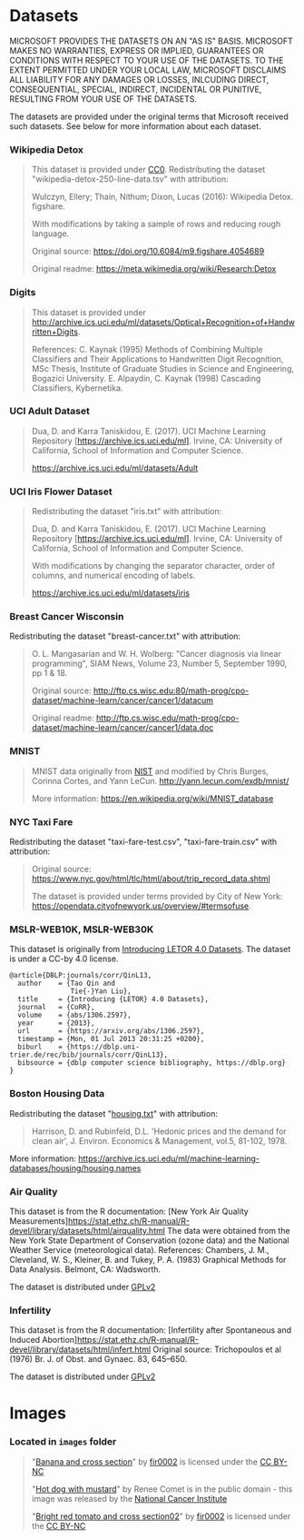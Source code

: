 # Datasets

MICROSOFT PROVIDES THE DATASETS ON AN "AS IS" BASIS. MICROSOFT MAKES NO WARRANTIES, EXPRESS OR IMPLIED, GUARANTEES OR CONDITIONS WITH RESPECT TO YOUR USE OF THE DATASETS. TO THE EXTENT PERMITTED UNDER YOUR LOCAL LAW, MICROSOFT DISCLAIMS ALL LIABILITY FOR ANY DAMAGES OR LOSSES, INLCUDING DIRECT, CONSEQUENTIAL, SPECIAL, INDIRECT, INCIDENTAL OR PUNITIVE, RESULTING FROM YOUR USE OF THE DATASETS.

The datasets are provided under the original terms that Microsoft received such datasets. See below for more information about each dataset.

### Wikipedia Detox

>This dataset is provided under [CC0](https://creativecommons.org/share-your-work/public-domain/cc0/). Redistributing the dataset "wikipedia-detox-250-line-data.tsv" with attribution:
>
> Wulczyn, Ellery; Thain, Nithum; Dixon, Lucas (2016): Wikipedia Detox. figshare.
>
>With modifications by taking a sample of rows and reducing rough language.
>
>Original source: https://doi.org/10.6084/m9.figshare.4054689
>
>Original readme: https://meta.wikimedia.org/wiki/Research:Detox

### Digits
> This dataset is provided under http://archive.ics.uci.edu/ml/datasets/Optical+Recognition+of+Handwritten+Digits.
>
> References: C. Kaynak (1995) Methods of Combining Multiple Classifiers and Their Applications to Handwritten Digit Recognition, MSc Thesis, Institute of Graduate Studies in Science and Engineering, Bogazici University.
> E. Alpaydin, C. Kaynak (1998) Cascading Classifiers, Kybernetika.

### UCI Adult Dataset 

>Dua, D. and Karra Taniskidou, E. (2017). UCI Machine Learning Repository [https://archive.ics.uci.edu/ml]. Irvine, CA: University of California, School of Information and Computer Science.
>
>https://archive.ics.uci.edu/ml/datasets/Adult

### UCI Iris Flower Dataset

>Redistributing the dataset "iris.txt" with attribution:
>
>Dua, D. and Karra Taniskidou, E. (2017). UCI Machine Learning Repository [https://archive.ics.uci.edu/ml]. Irvine, CA: University of California, School of Information and Computer Science.
>
>With modifications by changing the separator character, order of columns, and numerical encoding of labels.
>
>https://archive.ics.uci.edu/ml/datasets/iris

### Breast Cancer Wisconsin

Redistributing the dataset "breast-cancer.txt" with attribution:

> O. L. Mangasarian and W. H. Wolberg: "Cancer diagnosis via linear programming", SIAM News, Volume 23, Number 5, September 1990, pp 1 & 18.
>
>  Original source: http://ftp.cs.wisc.edu:80/math-prog/cpo-dataset/machine-learn/cancer/cancer1/datacum
>
>  Original readme: http://ftp.cs.wisc.edu/math-prog/cpo-dataset/machine-learn/cancer/cancer1/data.doc

### MNIST

> MNIST data originally from [NIST](https://www.nist.gov) and modified by Chris Burges, Corinna Cortes, and Yann LeCun. http://yann.lecun.com/exdb/mnist/
>
> More information: https://en.wikipedia.org/wiki/MNIST_database 

### NYC Taxi Fare

Redistributing the dataset "taxi-fare-test.csv", "taxi-fare-train.csv" with attribution:

> Original source: https://www.nyc.gov/html/tlc/html/about/trip_record_data.shtml
> 
> The dataset is provided under terms provided by City of New York: https://opendata.cityofnewyork.us/overview/#termsofuse.

### MSLR-WEB10K, MSLR-WEB30K

This dataset is originally from [Introducing LETOR 4.0 Datasets](https://arxiv.org/abs/1306.2597).
The dataset is under a CC-by 4.0 license.
```
@article{DBLP:journals/corr/QinL13,
  author    = {Tao Qin and 
               Tie{-}Yan Liu},
  title     = {Introducing {LETOR} 4.0 Datasets},
  journal   = {CoRR},
  volume    = {abs/1306.2597},
  year      = {2013},
  url       = {https://arxiv.org/abs/1306.2597},
  timestamp = {Mon, 01 Jul 2013 20:31:25 +0200},
  biburl    = {https://dblp.uni-trier.de/rec/bib/journals/corr/QinL13},
  bibsource = {dblp computer science bibliography, https://dblp.org}
}
```

### Boston Housing Data

Redistributing the dataset "[housing.txt](housing.txt)" with attribution:

 > Harrison, D. and Rubinfeld, D.L. 'Hedonic prices and the demand for clean air', J. Environ. Economics & Management, vol.5, 81-102, 1978.

More information: https://archive.ics.uci.edu/ml/machine-learning-databases/housing/housing.names

### Air Quality

This dataset is from the R documentation: [New York Air Quality Measurements]https://stat.ethz.ch/R-manual/R-devel/library/datasets/html/airquality.html
The data were obtained from the New York State Department of Conservation (ozone data) and the National Weather Service (meteorological data). 
References: Chambers, J. M., Cleveland, W. S., Kleiner, B. and Tukey, P. A. (1983) Graphical Methods for Data Analysis. Belmont, CA: Wadsworth. 

The dataset is distributed under [GPLv2](https://www.gnu.org/licenses/old-licenses/gpl-2.0.en.html)

### Infertility 

This dataset is from the R documentation: [Infertility after Spontaneous and Induced Abortion]https://stat.ethz.ch/R-manual/R-devel/library/datasets/html/infert.html
Original source: Trichopoulos et al (1976) Br. J. of Obst. and Gynaec. 83, 645–650. 

The dataset is distributed under [GPLv2](https://www.gnu.org/licenses/old-licenses/gpl-2.0.en.html)

# Images

### Located in `images` folder

> "[Banana and cross section](https://commons.wikimedia.org/wiki/File:Banana_and_cross_section.jpg)" by [fir0002](https://en.wikipedia.org/wiki/User:Fir0002) is licensed under the [CC BY-NC](https://creativecommons.org/licenses/by/2.0/)
>
> "[Hot dog with mustard](https://visualsonline.cancer.gov/details.cfm?imageid=2669)" by Renee Comet is in the public domain - this image was released by the [National Cancer Institute](https://visualsonline.cancer.gov/details.cfm?imageid=2669)
>
> "[Bright red tomato and cross section02](https://upload.wikimedia.org/wikipedia/commons/8/88/Bright_red_tomato_and_cross_section02.jpg)" by [fir0002](https://en.wikipedia.org/wiki/User:Fir0002) is licensed under the [CC BY-NC](https://creativecommons.org/licenses/by/2.0/)